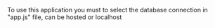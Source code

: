 To use this application you must to select the database connection in "app.js" file, can be hosted or localhost
